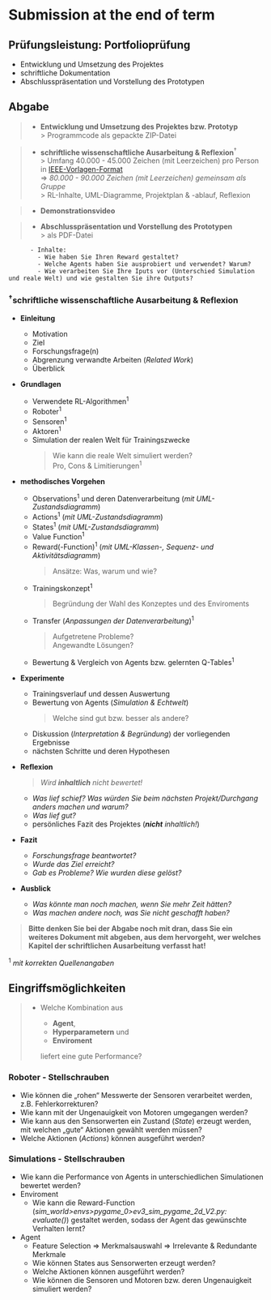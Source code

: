 # Submission at the end of term

## Prüfungsleistung: Portfolioprüfung

* Entwicklung und Umsetzung des Projektes
* schriftliche Dokumentation
* Abschlusspräsentation und Vorstellung des Prototypen


## Abgabe

> * **Entwicklung und Umsetzung des Projektes bzw. Prototyp**  
    \> Programmcode als gepackte ZIP-Datei

> * **schriftliche wissenschaftliche Ausarbeitung & Reflexion**<sup>†</sup>  
    \> Umfang 40.000 - 45.000 Zeichen (mit Leerzeichen) pro Person in [IEEE-Vorlagen-Format](http://www.ieee.org/conferences/publishing/templates.html)  
       => _80.000 - 90.000 Zeichen (mit Leerzeichen) gemeinsam als Gruppe_   
    \> RL-Inhalte, UML-Diagramme, Projektplan & -ablauf, Reflexion  

> * **Demonstrationsvideo**

> * **Abschlusspräsentation und Vorstellung des Prototypen**  
\> als PDF-Datei

          - Inhalte:
            - Wie haben Sie Ihren Reward gestaltet?
            - Welche Agents haben Sie ausprobiert und verwendet? Warum?
            - Wie verarbeiten Sie Ihre Iputs vor (Unterschied Simulation und reale Welt) und wie gestalten Sie ihre Outputs?

### <sup>†</sup>schriftliche wissenschaftliche Ausarbeitung & Reflexion

* **Einleitung**
  * Motivation
  * Ziel
  * Forschungsfrage(n)
  * Abgrenzung verwandte Arbeiten (_Related Work_)
  * Überblick

* **Grundlagen**
  * Verwendete RL-Algorithmen<sup>1</sup>
  * Roboter<sup>1</sup>
  * Sensoren<sup>1</sup>
  * Aktoren<sup>1</sup>
  * Simulation der realen Welt für Trainingszwecke
    > Wie kann die reale Welt simuliert werden?  
    > Pro, Cons & Limitierungen<sup>1</sup>

* **methodisches Vorgehen**
  * Observations<sup>1</sup> und deren Datenverarbeitung (_mit UML-Zustandsdiagramm_)
  * Actions<sup>1</sup> (_mit UML-Zustandsdiagramm_)
  * States<sup>1</sup> (_mit UML-Zustandsdiagramm_)
  * Value Function<sup>1</sup>
  * Reward(-Function)<sup>1</sup>  (_mit UML-Klassen-, Sequenz- und Aktivitätsdiagramm_)
    > Ansätze: Was, warum und wie?
  * Trainingskonzept<sup>1</sup>
    > Begründung der Wahl des Konzeptes und des Enviroments
  * Transfer (_Anpassungen der Datenverarbeitung_)<sup>1</sup>
    > Aufgetretene Probleme?  
    > Angewandte Lösungen?
  * Bewertung & Vergleich von Agents bzw. gelernten Q-Tables<sup>1</sup>

* **Experimente**
  * Trainingsverlauf und dessen Auswertung
  * Bewertung von Agents (_Simulation & Echtwelt_)
    > Welche sind gut bzw. besser als andere?
  * Diskussion (_Interpretation & Begründung_) der vorliegenden Ergebnisse
  * nächsten Schritte und deren Hypothesen

* **Reflexion**
  > _Wird **inhaltlich** nicht bewertet!_
  * _Was lief schief? Was würden Sie beim nächsten Projekt/Durchgang anders machen und warum?_
  * _Was lief gut?_
  * persönliches Fazit des Projektes (_**nicht** inhaltlich!_)

* **Fazit**
  * _Forschungsfrage beantwortet?_
  * _Wurde das Ziel erreicht?_
  * _Gab es Probleme? Wie wurden diese gelöst?_

* **Ausblick**
  * _Was könnte man noch machen, wenn Sie mehr Zeit hätten?_
  * _Was machen andere noch, was Sie nicht geschafft haben?_

> __Bitte denken Sie bei der Abgabe noch mit dran, dass Sie ein weiteres Dokument mit abgeben, aus dem hervorgeht, wer welches Kapitel der schriftlichen Ausarbeitung verfasst hat!__

<sup>1</sup> _mit korrekten Quellenangaben_


## Eingriffsmöglichkeiten

> * Welche Kombination aus  
>   * **Agent**,  
>   * **Hyperparametern** und  
>   * **Enviroment**  
> 
>   liefert eine gute Performance?

### Roboter - Stellschrauben

* Wie können die „rohen“ Messwerte der Sensoren verarbeitet werden, z.B. Fehlerkorrekturen?
* Wie kann mit der Ungenauigkeit von Motoren umgegangen werden?
* Wie kann aus den Sensorwerten ein Zustand (_State_) erzeugt werden, mit welchen „gute“ Aktionen gewählt werden müssen?
* Welche Aktionen (_Actions_) können ausgeführt werden?

### Simulations - Stellschrauben

* Wie kann die Performance von Agents in unterschiedlichen Simulationen bewertet werden?
* Enviroment
  * Wie kann die Reward-Function (_sim_world>envs>pygame_0>ev3_sim_pygame_2d_V2.py: evaluate()_) gestaltet werden, sodass der Agent das gewünschte Verhalten lernt?
* Agent
  * Feature Selection => Merkmalsauswahl => Irrelevante & Redundante Merkmale
  * Wie können States aus Sensorwerten erzeugt werden?
  * Welche Aktionen können ausgeführt werden?
  * Wie können die Sensoren und Motoren bzw. deren Ungenauigkeit simuliert werden?
